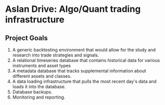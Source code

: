 # Aslan Drive: Algo/Quant trading infrastructure  

## Project Goals
1. A generic backtesting environment that would allow for the study and research into trade strategies and signals.
2. A relational timeseries database that contains historical data for various instruments and asset types
3. A metadata database that tracks supplemental information about different assets and classes.
4. A data loading infrastructure that pulls the most recent day's data and loads it into the database.
5. Database backups.
6. Monitoring and reporting. 
